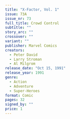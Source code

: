 ```yaml
---
title: "X-Factor, Vol. 1"
issue: 73A
issue_nr: 73
full_title: Crowd Control
subtitle: ""
story_arc: ""
crossover: ""
variant: ""
publisher: Marvel Comics
creators:
  - Peter David
  - Larry Stroman
  - Al Milgrom
release_date: "Oct 15, 1991"
release_year: 1991
genre:
  - Action
  - Adventure
  - Super-Heroes
format: Comic
pages: 32
signed_by: ""
price: 1
---
```

